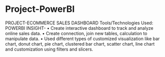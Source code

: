 # Project-PowerBI
PROJECT-ECOMMERCE SALES DASHBOARD
Tools/Technologies Used: POWERBI
INSIGHT-
•	Create interactive dashboard to track and analyze online sales data.
•	Create connection, join new tables, calculation to manipulate data.
•	Used different types of customized visualization like bar chart, donut chart, pie chart, 
clustered bar chart, scatter chart, line chart and customization using filters and slicers. 
